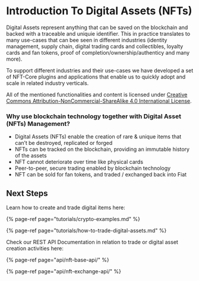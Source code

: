# Introduction To Digital Assets \(NFTs\)

Digital Assets represent anything that can be saved on the blockchain and backed with a traceable and uniquie identifier. This in practice translates to many use-cases that can bee seen in different industries \(identity management, supply chain,  digital trading cards and collectibles, loyalty cards and fan tokens, proof of completion/ownership/authenticy and many more\).    
  
To support different industries and their use-cases we have developed a set of NFT-Core plugins and applications that enable us to quickly adopt and scale in related industry verticals. 

All of the mentioned functionalities and content is licensed under [Creative Commons Attribution-NonCommercial-ShareAlike 4.0 International License](https://creativecommons.org/licenses/by-nc-sa/4.0/).

### Why use blockchain technology together with Digital Asset \(NFTs\) Management? 

* Digital Assets \(NFTs\) enable the creation of rare & unique items that can’t be destroyed, replicated or forged 
* NFTs can be tracked on the blockchain, providing an immutable history of the assets 
* NFT cannot deteriorate over time like physical cards
* Peer-to-peer, secure trading enabled by blockchain technology 
* NFT can be sold for fan tokens, and traded / exchanged back into Fiat

## Next Steps

Learn how to create and trade digital items here:

{% page-ref page="tutorials/crypto-examples.md" %}

{% page-ref page="tutorials/how-to-trade-digital-assets.md" %}

Check our REST API Documentation in relation to trade or digital asset creation activities here:

{% page-ref page="api/nft-base-api/" %}

{% page-ref page="api/nft-exchange-api/" %}







